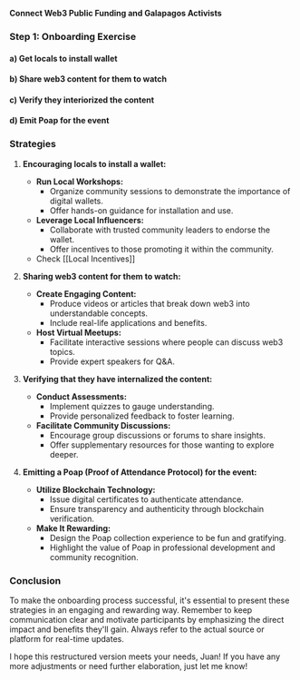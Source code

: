 **Connect Web3 Public Funding and Galapagos Activists**

### Step 1: Onboarding Exercise

#### a) Get locals to install wallet

#### b) Share web3 content for them to watch

#### c) Verify they interiorized the content

#### d) Emit Poap for the event

### Strategies

1. **Encouraging locals to install a wallet:**
    
    - **Run Local Workshops:**
        - Organize community sessions to demonstrate the importance of digital wallets.
        - Offer hands-on guidance for installation and use.
    - **Leverage Local Influencers:**
        - Collaborate with trusted community leaders to endorse the wallet.
        - Offer incentives to those promoting it within the community.
    - Check [[Local Incentives]]
1. **Sharing web3 content for them to watch:**
    
    - **Create Engaging Content:**
        - Produce videos or articles that break down web3 into understandable concepts.
        - Include real-life applications and benefits.
    - **Host Virtual Meetups:**
        - Facilitate interactive sessions where people can discuss web3 topics.
        - Provide expert speakers for Q&A.
3. **Verifying that they have internalized the content:**
    
    - **Conduct Assessments:**
        - Implement quizzes to gauge understanding.
        - Provide personalized feedback to foster learning.
    - **Facilitate Community Discussions:**
        - Encourage group discussions or forums to share insights.
        - Offer supplementary resources for those wanting to explore deeper.
4. **Emitting a Poap (Proof of Attendance Protocol) for the event:**
    
    - **Utilize Blockchain Technology:**
        - Issue digital certificates to authenticate attendance.
        - Ensure transparency and authenticity through blockchain verification.
    - **Make It Rewarding:**
        - Design the Poap collection experience to be fun and gratifying.
        - Highlight the value of Poap in professional development and community recognition.

### Conclusion

To make the onboarding process successful, it's essential to present these strategies in an engaging and rewarding way. Remember to keep communication clear and motivate participants by emphasizing the direct impact and benefits they'll gain. Always refer to the actual source or platform for real-time updates.

I hope this restructured version meets your needs, Juan! If you have any more adjustments or need further elaboration, just let me know!